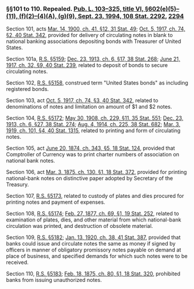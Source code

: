 ### §§101 to 110. Repealed. [Pub. L. 103–325, title VI, §602(e)(5)–(11), (f)(2)–(4)(A), (g)(9), Sept. 23, 1994, 108 Stat. 2292](/statviewer.htm?volume=108&page=2292), [2294](/statviewer.htm?volume=108&page=2294) ###

Section 101, acts [Mar. 14, 1900, ch. 41, §12, 31 Stat. 49](/statviewer.htm?volume=31&page=49); [Oct. 5, 1917, ch. 74, §2, 40 Stat. 342](/statviewer.htm?volume=40&page=342), provided for delivery of circulating notes in blank to national banking associations depositing bonds with Treasurer of United States.

Section 101a, [R.S. §5159](/statviewer.htm?volume=rs&page=997); [Dec. 23, 1913, ch. 6, §17, 38 Stat. 268](/statviewer.htm?volume=38&page=268); [June 21, 1917, ch. 32, §9, 40 Stat. 239](/statviewer.htm?volume=40&page=239), related to deposit of bonds to secure circulating notes.

Section 102, [R.S. §5158](/statviewer.htm?volume=rs&page=997), construed term "United States bonds" as including registered bonds.

Section 103, act [Oct. 5, 1917, ch. 74, §3, 40 Stat. 342](/statviewer.htm?volume=40&page=342), related to denominations of notes and limitation on amount of $1 and $2 notes.

Section 104, [R.S. §5172](/statviewer.htm?volume=rs&page=1000); [May 30, 1908, ch. 229, §11, 35 Stat. 551](/statviewer.htm?volume=35&page=551); [Dec. 23, 1913, ch. 6, §27, 38 Stat. 274](/statviewer.htm?volume=38&page=274); [Aug. 4, 1914, ch. 225, 38 Stat. 682](/statviewer.htm?volume=38&page=682); [Mar. 3, 1919, ch. 101, §4, 40 Stat. 1315](/statviewer.htm?volume=40&page=1315), related to printing and form of circulating notes.

Section 105, act [June 20, 1874, ch. 343, §5, 18 Stat. 124](/statviewer.htm?volume=18&page=124), provided that Comptroller of Currency was to print charter numbers of association on national bank notes.

Section 106, act [Mar. 3, 1875, ch. 130, §1, 18 Stat. 372](/statviewer.htm?volume=18&page=372), provided for printing national-bank notes on distinctive paper adopted by Secretary of the Treasury.

Section 107, [R.S. §5173](/statviewer.htm?volume=rs&page=1000), related to custody of plates and dies procured for printing notes and payment of expenses.

Section 108, [R.S. §5174](/statviewer.htm?volume=rs&page=1000); [Feb. 27, 1877, ch. 69, §1, 19 Stat. 252](/statviewer.htm?volume=19&page=252), related to examination of plates, dies, and other material from which national-bank circulation was printed, and destruction of obsolete material.

Section 109, [R.S. §5182](/statviewer.htm?volume=rs&page=1002); [Jan. 13, 1920, ch. 38, 41 Stat. 387](/statviewer.htm?volume=41&page=387), provided that banks could issue and circulate notes the same as money if signed by officers in manner of obligatory promissory notes payable on demand at place of business, and specified demands for which such notes were to be received.

Section 110, [R.S. §5183](/statviewer.htm?volume=rs&page=1002); [Feb. 18, 1875, ch. 80, §1, 18 Stat. 320](/statviewer.htm?volume=18&page=320), prohibited banks from issuing unauthorized notes.